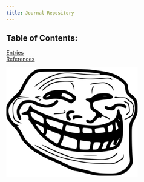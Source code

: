 ```yaml
---
title: Journal Repository
---
```

## Table of Contents:
[Entries](/notes/vault/entries.md)  
[References](/notes/vault/references.md)

![troll](notes/images/troll.png)

